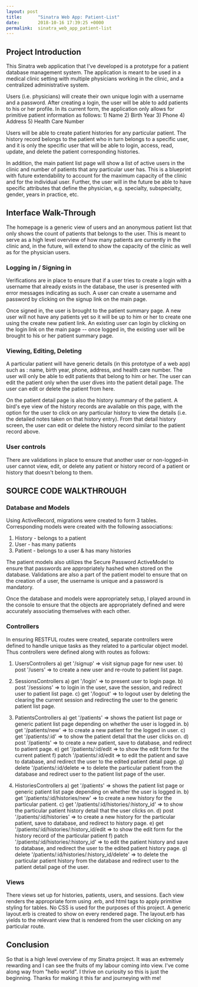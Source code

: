 ```yaml
---
layout: post
title:      "Sinatra Web App: Patient-List"
date:       2018-10-16 17:39:25 +0000
permalink:  sinatra_web_app_patient-list
---
```



## Project Introduction

This Sinatra web application that I've developed is a prototype for a patient database management system.  The application is meant to be used in a medical clinic setting with multiple physicians working in the clinic, and a centralized administrative system.

Users (i.e. physicians) will create their own unique login with a username and a password.  After creating a login, the user will be able to add patients to his or her profile.  In its current form, the application only allows for primitive patient information as follows: 
    1) Name
    2) Birth Year
    3) Phone
    4) Address
    5) Health Care Number
    
Users will be able to create patient histories for any particular patient.  The history record belongs to the patient who in turn belongs to a specific user, and it is only the specific user that will be able to login, access, read, update, and delete the patient corresponding histories. 

In addition, the main patient list page will show a list of active users in the clinic and number of patients that any particular user has.  This is a blueprint with future extendability to account for the maximum capacity of the clinic and for the individual user.  Further, the user will in the future be able to have specific attributes that define the physician, e.g. specialty, subspecialty, gender, years in practice, etc.

## Interface Walk-Through
The homepage is a generic view of users and an anonymous patient list that only shows the count of patients that belongs to the user.  This is meant to serve as a high level overview of how many patients are currently in the clinic and, in the future, will extend to show the capacity of the clinic as well as for the physician users.

### Logging in / Signing in
Verifications are in place to ensure that if a user tries to create a login with a username that already exists in the database, the user is presented with error messages indicating as such.  A user can create a username and password by clicking on the signup link on the main page.

Once signed in, the user is brought to the patient summary page.  A new user will not have any patients yet so it will be up to him or her to create one using the create new patient link.  An existing user can login by clicking on the login link on the main page -- once logged in, the existing user will be brought to his or her patient summary page.

### Viewing, Editing, Deleting
A particular patient will have generic details (in this prototype of a web app) such as : name, birth year, phone, address, and health care number.  The user will only be able to edit patients that belong to him or her.  The user can edit the patient only when the user dives into the patient detail page.  The user can edit or delete the patient from here. 

On the patient detail page is also the history summary of the patient.  A bird's eye view of the history records are available on this page, with the option for the user to click on any particular history to view the details (i.e. the detailed notes taken on that history entry).  From that detail history screen, the user can edit or delete the history record similar to the patient record above.

### User controls
There are validations in place to ensure that another user or non-logged-in user cannot view, edit, or delete any patient or history record of a patient or history that doesn't belong to them.  

## SOURCE CODE WALKTHROUGH

### Database and Models
Using ActiveRecord, migrations were created to form 3 tables.  Corresponding models were created with the following associations:

1) History - belongs to a patient
2) User - has many patients
3) Patient - belongs to a user & has many histories

The patient models also utilizes the Secure Password ActiveModel to ensure that passwords are appropriately hashed when stored on the database.   Validations are also a part of the patient model to ensure that on the creation of a user, the username is unique and a password is mandatory.

Once the database and models were appropriately setup, I played around in the console to ensure that the objects are appropriately defined and were accurately associating themselves with each other.

### Controllers
In ensuring RESTFUL routes were created, separate controllers were defined to handle unique tasks as they related to a particular object model.  Thus controllers were defined along with routes as follows: 

1) UsersControllers
    a) get '/signup' => visit signup page for new user.
	  b) post '/users' => to create a new user and re-route to patient list page.
		
2) SessionsControllers
    a) get '/login' => to present user to login page.
	  b) post '/sessions' => to login in the user, save the session, and redirect user to patient list page.
		c) get '/logout' => to logout user by deleting the clearing the current session and redirecting the user to the generic patient list page.
		
3) PatientsControllers
    a) get '/patients' => shows the patient list page or generic patient list page depending on whether the user is logged in.
	  b) get '/patients/new' => to create a new patient for the logged in user.
		c) get '/patients/:id' => to show the patient detail that the user clicks on.
		d) post '/patients' => to create a new patient, save to database, and redirect to patient page.
		e) get '/patients/:id/edit => to show the edit form for the current patient
		f) patch '/patients/:id/edit => to edit the patient and save to database, and redirect the user to the edited patient detail page.
		g) delete '/patients/:id/delete => to delete the particular patient from the database and redirect user to the patient list page of the user.
		
4) HistoriesControllers
    a) get '/patients' => shows the patient list page or generic patient list page depending on whether the user is logged in.
	  b) get '/patients/:id/histories/new' => to create a new history for the particular patient.
		c) get '/patients/:id/histories/:history_id' => to show the particular patient history detail that the user clicks on.
		d) post '/patients/:id/histories' => to create a new history for the particular patient, save to database, and redirect to history page.
		e) get '/patients/:id/histories/:history_id/edit => to show the edit form for the history record of the particular patient
		f) patch '/patients/:id/histories/:history_id' => to edit the patient history and save to database, and redirect the user to the edited patient history page.
		g) delete '/patients/:id/histories/:history_id/delete' => to delete the particular patient history from the database and redirect user to the patient detail page of the user.
		
### Views
There views set up for histories, patients, users, and sessions.  Each view renders the appropriate form using .erb, and html tags to apply primitive styling for tables.  No CSS is used for the purposes of this project.  A generic layout.erb is created to show on every rendered page.  The layout.erb has yields to the relevant view that is rendered from the user clicking on any particular route.		

## Conclusion
So that is a high level overview of my Sinatra project. It was an extremely rewarding and I can see the fruits of my labour coming into view.  I've come along way from "hello world".  I thrive on curiosity so this is just the beginning.  Thanks for making it this far and journeying with me!
